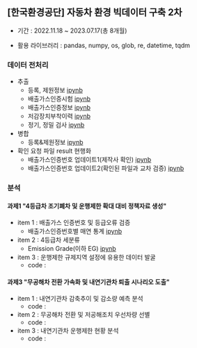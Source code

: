 ## [한국환경공단] 자동차 환경 빅데이터 구축 2차
- 기간 : 2022.11.18 ~ 2023.07.17(총 8개월)
+ 활용 라이브러리 : pandas, numpy, os, glob, re, datetime, tqdm
 
### 데이터 전처리
+ 추출
  - 등록, 제원정보 [ipynb](https://github.com/kbjung/wabotech/blob/main/car_big_data_2/%5B%EC%B6%94%EC%B6%9C%5D%EB%93%B1%EB%A1%9D%EC%A0%95%EB%B3%B4%26%EC%A0%9C%EC%9B%90%EC%A0%95%EB%B3%B4.ipynb)
  - 배출가스인증시험 [ipynb](https://github.com/kbjung/wabotech/blob/main/car_big_data_2/%5B%EC%B6%94%EC%B6%9C%5D%EB%B0%B0%EC%B6%9C%EA%B0%80%EC%8A%A4%EC%9D%B8%EC%A6%9D%EC%8B%9C%ED%97%98.ipynb)
  - 배출가스인증정보 [ipynb](https://github.com/kbjung/wabotech/blob/main/car_big_data_2/%5B%EC%B6%94%EC%B6%9C%5D%EB%B0%B0%EC%B6%9C%EA%B0%80%EC%8A%A4%EC%9D%B8%EC%A6%9D%EC%A0%95%EB%B3%B4.ipynb)
  - 저감장치부착이력 [ipynb](https://github.com/kbjung/wabotech/blob/main/car_big_data_2/%5B%EC%B6%94%EC%B6%9C%5D%EC%A0%80%EA%B0%90%EC%9E%A5%EC%B9%98%EB%B6%80%EC%B0%A9%EC%9D%B4%EB%A0%A5.ipynb)
  - 정기, 정밀 검사 [ipynb](https://github.com/kbjung/wabotech/blob/main/car_big_data_2/%5B%EC%B6%94%EC%B6%9C%5D%EC%A0%95%EA%B8%B0%26%EC%A0%95%EB%B0%80%EA%B2%80%EC%82%AC.ipynb)
+ 병합
  - 등록&제원정보 [ipynb](https://github.com/kbjung/wabotech/blob/main/car_big_data_2/%5B%EB%B3%91%ED%95%A9%5D%EB%93%B1%EB%A1%9D%EC%A0%95%EB%B3%B4%26%EC%A0%9C%EC%9B%90%EC%A0%95%EB%B3%B4.ipynb)
+ 확인 요청 파일 result 현행화
  - 배출가스인증번호 업데이트1(제작사 확인) [ipynb](https://github.com/kbjung/wabotech/blob/main/car_big_data_2/%5B%EC%9A%94%EC%B2%AD0%5D%5B%ED%86%B5%EA%B3%84%5D%5BG4%5D%EB%B0%B0%EC%9D%B8%EC%97%85%EB%8E%8301.ipynb)
  - 배출가스인증번호 업데이트2(확인된 파일과 교차 검증) [ipynb](https://github.com/kbjung/wabotech/blob/main/car_big_data_2/%5B%EC%9A%94%EC%B2%AD0%5D%5B%ED%86%B5%EA%B3%84%5D%5BG4%5D%EB%B0%B0%EC%9D%B8%EC%97%85%EB%8E%8302.ipynb)
  
### 분석
#### 과제1 "4등급차 조기폐차 및 운행제한 확대 대비 정책자료 생성"
- item 1 : 배출가스 인증번호 및 등급오류 검증
  - 배출가스인증번호별 매연 통계 [ipynb](https://github.com/kbjung/wabotech/blob/main/car_big_data_2/%5BBD1%5D%5B%ED%86%B5%EA%B3%84%5D%5Bitem1%5D4%EB%93%B1%EA%B8%89_%EA%B2%BD%EC%9C%A0_%EB%B0%B0%EC%9D%B8%EB%B2%88%ED%98%B8%EB%B3%84.ipynb)
- item 2 : 4등급차 세분류
  - Emission Grade(이하 EG) [ipynb](https://github.com/kbjung/wabotech/blob/main/car_big_data_2/%5BBD1%5D%5B%ED%86%B5%EA%B3%84%5D%5Bitem2%5D4%EB%93%B1%EA%B8%89%EC%B0%A8_%EC%84%B8%EB%B6%84%EB%A5%98.ipynb)
- item 3 : 운행제한 규제지역 설정에 유용한 데이터 발굴
  - code : 

#### 과제3 "무공해차 전환 가속화 및 내연기관차 퇴출 시나리오 도출"
- item 1 : 내연기관차 감축추이 및 감소량 예측 분석
  - code : 
- item 2 : 무공해차 전환 및 저공해조치 우선차량 선별
  - code : 
- item 3 : 내연기관차 운행제한 현황 분석
  - code : 
